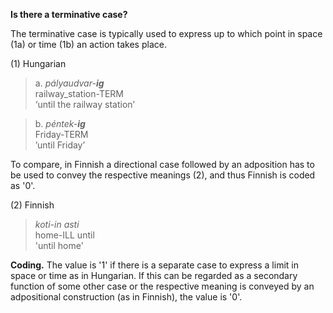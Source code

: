 **Is there a terminative case?**

The terminative case is typically used to express up to which point in space (1a) or time (1b) an action takes place. 

(1) Hungarian<br/>
>a. *pályaudvar-**ig***<br/>
>railway_station-TERM<br/>
>‘until the railway station’<br/>

>b. *péntek-**ig***<br/>
>Friday-TERM<br/>
>’until Friday’<br/>

To compare, in Finnish a directional case followed by an adposition has to be used to convey the respective meanings (2), and thus Finnish is coded as '0'.

(2) Finnish<br/>
>*koti-in asti*<br/>
>home-ILL until<br/>
>'until home'<br/>

**Coding.** The value is '1' if there is a separate case to express a limit in space or time as in Hungarian. If this can be regarded as a secondary function of some other case or the respective meaning is conveyed by an adpositional construction (as in Finnish), the value is '0'. 
